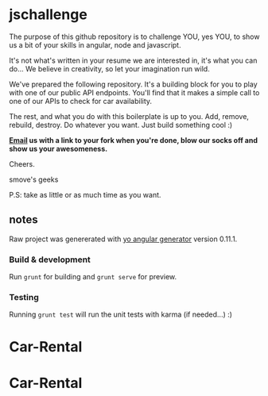 # jschallenge

The purpose of this github repository is to challenge YOU, yes YOU, to show us a bit of your skills in angular, node and javascript.

It's not what's written in your resume we are interested in, it's what you can do...
We believe in creativity, so let your imagination run wild.

We've prepared the following repository. It's a building block for you to play with one of our public API endpoints. You'll find that it makes a simple call to one of our APIs to check for car availability.

The rest, and what you do with this boilerplate is up to you. Add, remove, rebuild, destroy. Do whatever you want. Just build something cool :)

**[Email](mailto://hr@smove.sg) us with a link to your fork when you're done, blow our socks off and show us your awesomeness.**

Cheers.

smove's geeks

P.S: take as little or as much time as you want.


## notes
Raw project was genererated with [yo angular generator](https://github.com/yeoman/generator-angular)
version 0.11.1.

### Build & development

Run `grunt` for building and `grunt serve` for preview.

### Testing

Running `grunt test` will run the unit tests with karma (if needed...) :)
# Car-Rental
# Car-Rental
